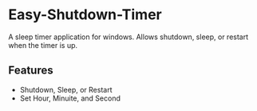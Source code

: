 # Easy-Shutdown-Timer
A sleep timer application for windows. Allows shutdown, sleep, or restart when the timer is up.

## Features
* Shutdown, Sleep, or Restart
* Set Hour, Minuite, and Second
